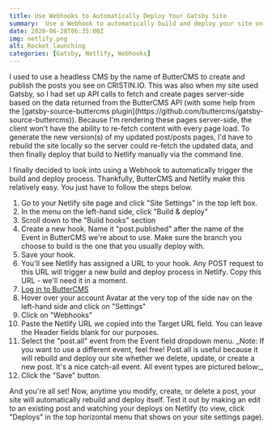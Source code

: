 ```yaml
---
title: Use Webhooks to Automatically Deploy Your Gatsby Site
summary:  Use a Webhook to automatically build and deploy your site on Netlify after you create, update, or delete a post in ButterCMS. This way you avoid having to manually rebuild and redeploy your site just to fix a typo in a post.
date: 2020-06-28T06:35:00Z
img: netlify.png
alt: Rocket launching
categories: [Gatsby, Netlify, Webhooks]
---
```


<p class="drop-cap">I used to use a headless CMS by the name of ButterCMS to create and publish the posts you see on CRISTIN.IO. This was also when my site used Gatsby, so I had set up API calls to fetch and create pages server-side based on the data returned from the ButterCMS API (with some help from the [gatsby-source-buttercms plugin](https://github.com/buttercms/gatsby-source-buttercms)). Because I'm rendering these pages server-side, the client won't have the ability to re-fetch content with every page load. To generate the new version(s) of my updated post/posts pages, I'd have to rebuild the site locally so the server could re-fetch the updated data, and then finally deploy that build to Netlify manually via the command line.</p>

<quote>
  <template #quote>This is inconvenient and I hate doing it.</template>
  <template #cite>&mdash; Cristin O'Connor</template>
</quote>

I finally decided to look into using a Webhook to automatically trigger the build and deploy process. Thankfully, ButterCMS and Netlify make this relatively easy. You just have to follow the steps below.

<ol>
<li>Go to your Netlify site page and click "Site Settings" in the top left box.</li>
<li>In the menu on the left-hand side, click "Build & deploy"</li>
<li>Scroll down to the "Build hooks" section</li>
<li>Create a new hook. Name it "post.published" after the name of the Event in ButterCMS we're about to use. Make sure the branch you choose to build is the one that you usually deploy with.
<post-image src="https://cdn.buttercms.com/KzLtqtWqRWicy1QJVPM1" alt="Build hooks in Netlify"></post-image></li>
<li>Save your hook.</li>
<li>You'll see Netlify has assigned a URL to your hook. Any POST request to this URL will trigger a new build and deploy process in Netlify. Copy this URL - we'll need it in a moment.</li>
<li><a href="https://buttercms.com/login/" target="_blank" rel="noopener noreferrer">Log in to ButterCMS</a></li>
<li>Hover over your account Avatar at the very top of the side nav on the left-hand side and click on "Settings"</li>
<li>Click on "Webhooks"</li>
<li>Paste the Netlify URL we copied into the Target URL field. You can leave the Header fields blank for our purposes.</li>
<li>Select the "post.all" event from the Event field dropdown menu. _Note: If you want to use a different event, feel free! Post.all is useful because it will rebuild and deploy our site whether we delete, update, or create a new post. It's a nice catch-all event. All event types are pictured below:_
<post-image src="https://cdn.buttercms.com/1umktjuFS1iyBrWjBuGG" alt="Event types in ButterCMS"></post-image></li>
<li>Click the "Save" button.</li>
</ol>

And you're all set! Now, anytime you modify, create, or delete a post, your site will automatically rebuild and deploy itself. Test it out by making an edit to an existing post and watching your deploys on Netlify (to view, click "Deploys" in the top horizontal menu that shows on your site settings page).

